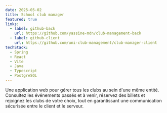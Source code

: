 ```yaml
---
date: 2025-05-02
title: School club manager
featured: true
links:
  - label: github-back
    url: https://github.com/yassine-mdn/club-management-back
  - label: github-client
    url: https://github.com/uni-club-management/club-manager-client
techStack:
  - Spring
  - React
  - Vite
  - Java
  - Typescript
  - PostgreSQL
---
```


Une application web pour gérer tous les clubs au sein d'une même entité. Consultez les événements passés et à venir, réservez des billets et rejoignez les clubs de votre choix, tout en garantissant une communication sécurisée entre le client et le serveur.